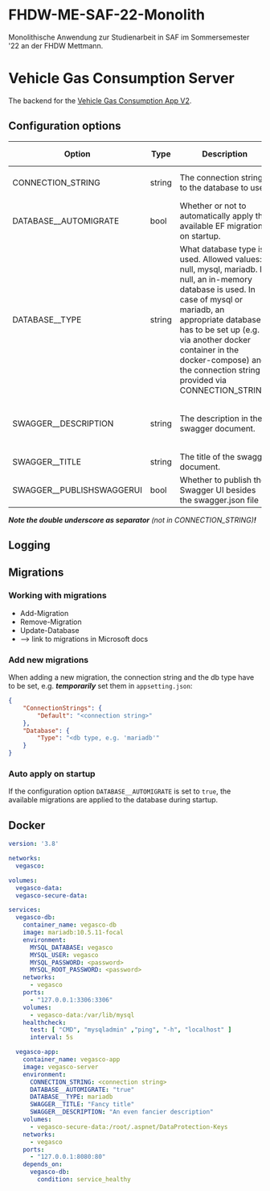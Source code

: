 # FHDW-ME-SAF-22-Monolith
Monolithische Anwendung zur Studienarbeit in SAF im Sommersemester '22 an der FHDW Mettmann.

# Vehicle Gas Consumption Server

The backend for
the [Vehicle Gas Consumption App V2](https://git.nuyken.dev/thomas.nuyken/vehicle-gas-consumption-app-v2).

## Configuration options

| Option                            | Type   | Description                                                                                                                                                                                                                                                                                         | Required                                            | Default value                                |
|-----------------------------------|--------|-----------------------------------------------------------------------------------------------------------------------------------------------------------------------------------------------------------------------------------------------------------------------------------------------------|-----------------------------------------------------|----------------------------------------------|
| CONNECTION_STRING                 | string | The connection string to the database to use.                                                                                                                                                                                                                                                       | If DATABASE_TYPE is not null, yes                   | null                                         |
| DATABASE__AUTOMIGRATE             | bool   | Whether or not to automatically apply the available EF migrations on startup.                                                                                                                                                                                                                       | No                                                  | false                                        |
| DATABASE__TYPE                    | string | What database type is used. Allowed values: null, mysql, mariadb. If null, an in-memory database is used. In case of mysql or mariadb, an appropriate database has to be set up (e.g. via another docker container in the docker-compose) and the connection string provided via CONNECTION_STRING. | No                                                  | null                                         |
| SWAGGER__DESCRIPTION              | string | The description in the swagger document.                                                                                                                                                                                                                                                            | No                                                  | Backend for the Vehicle Gas Consumption App. |
| SWAGGER__TITLE                    | string | The title of the swagger document.                                                                                                                                                                                                                                                                  | No                                                  | Vehicle Cas Consumption                      |
| SWAGGER__PUBLISHSWAGGERUI         | bool   | Whether to publish the Swagger UI besides the swagger.json file                                                                                                                                                                                                                                     | No                                                  | false                                        |

___Note the double underscore as separator___ _(not in CONNECTION_STRING)____!___

## Logging

## Migrations

### Working with migrations

- Add-Migration
- Remove-Migration
- Update-Database
- --> link to migrations in Microsoft docs

### Add new migrations

When adding a new migration, the connection string and the db type have to be set, e.g. ___temporarily___ set them
in `appsetting.json`:

```json
{
    "ConnectionStrings": {
        "Default": "<connection string>"
    },
    "Database": {
        "Type": "<db type, e.g. 'mariadb'"
    }
}
```

### Auto apply on startup

If the configuration option `DATABASE__AUTOMIGRATE` is set to `true`, the available migrations are applied to the
database during startup.

## Docker

```yaml
version: '3.8'

networks:
  vegasco:

volumes:
  vegasco-data:
  vegasco-secure-data:

services:
  vegasco-db:
    container_name: vegasco-db
    image: mariadb:10.5.11-focal
    environment:
      MYSQL_DATABASE: vegasco
      MYSQL_USER: vegasco
      MYSQL_PASSWORD: <password>
      MYSQL_ROOT_PASSWORD: <password>
    networks:
      - vegasco
    ports:
      - "127.0.0.1:3306:3306"
    volumes:
      - vegasco-data:/var/lib/mysql
    healthcheck:
      test: [ "CMD", "mysqladmin" ,"ping", "-h", "localhost" ]
      interval: 5s

  vegasco-app:
    container_name: vegasco-app
    image: vegasco-server
    environment:
      CONNECTION_STRING: <connection string>
      DATABASE__AUTOMIGRATE: "true"
      DATABASE__TYPE: mariadb
      SWAGGER__TITLE: "Fancy title"
      SWAGGER__DESCRIPTION: "An even fancier description"
    volumes:
      - vegasco-secure-data:/root/.aspnet/DataProtection-Keys
    networks:
      - vegasco
    ports:
      - "127.0.0.1:8080:80"
    depends_on:
      vegasco-db:
        condition: service_healthy
```

